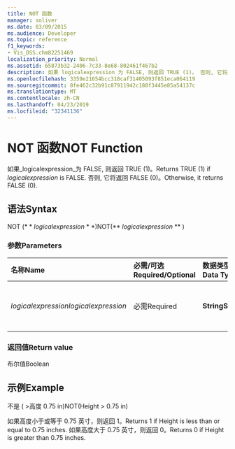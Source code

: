 ```yaml
---
title: NOT 函数
manager: soliver
ms.date: 03/09/2015
ms.audience: Developer
ms.topic: reference
f1_keywords:
- Vis_DSS.chm82251469
localization_priority: Normal
ms.assetid: 65873b32-2406-7c33-8e68-802461f467b2
description: 如果 logicalexpression 为 FALSE, 则返回 TRUE (1)。 否则, 它将返回 FALSE (0)。
ms.openlocfilehash: 3359e21654bcc318caf31405093f851eca064119
ms.sourcegitcommit: 8fe462c32b91c87911942c188f3445e85a54137c
ms.translationtype: MT
ms.contentlocale: zh-CN
ms.lasthandoff: 04/23/2019
ms.locfileid: "32341136"
---
```

# <a name="not-function"></a><span data-ttu-id="8f488-104">NOT 函数</span><span class="sxs-lookup"><span data-stu-id="8f488-104">NOT Function</span></span>

<span data-ttu-id="8f488-105">如果_logicalexpression_为 FALSE, 则返回 TRUE (1)。</span><span class="sxs-lookup"><span data-stu-id="8f488-105">Returns TRUE (1) if  _logicalexpression_ is FALSE.</span></span> <span data-ttu-id="8f488-106">否则, 它将返回 FALSE (0)。</span><span class="sxs-lookup"><span data-stu-id="8f488-106">Otherwise, it returns FALSE (0).</span></span> 
  
## <a name="syntax"></a><span data-ttu-id="8f488-107">语法</span><span class="sxs-lookup"><span data-stu-id="8f488-107">Syntax</span></span>

<span data-ttu-id="8f488-108">NOT (\* \* *logicalexpression* \* \*)</span><span class="sxs-lookup"><span data-stu-id="8f488-108">NOT(\*\* *logicalexpression* \*\* )</span></span> 
  
### <a name="parameters"></a><span data-ttu-id="8f488-109">参数</span><span class="sxs-lookup"><span data-stu-id="8f488-109">Parameters</span></span>

|<span data-ttu-id="8f488-110">**名称**</span><span class="sxs-lookup"><span data-stu-id="8f488-110">**Name**</span></span>|<span data-ttu-id="8f488-111">**必需/可选**</span><span class="sxs-lookup"><span data-stu-id="8f488-111">**Required/Optional**</span></span>|<span data-ttu-id="8f488-112">**数据类型**</span><span class="sxs-lookup"><span data-stu-id="8f488-112">**Data Type**</span></span>|<span data-ttu-id="8f488-113">**说明**</span><span class="sxs-lookup"><span data-stu-id="8f488-113">**Description**</span></span>|
|:-----|:-----|:-----|:-----|
| <span data-ttu-id="8f488-114">_logicalexpression_</span><span class="sxs-lookup"><span data-stu-id="8f488-114">_logicalexpression_</span></span> <br/> |<span data-ttu-id="8f488-115">必需</span><span class="sxs-lookup"><span data-stu-id="8f488-115">Required</span></span>  <br/> |<span data-ttu-id="8f488-116">**String**</span><span class="sxs-lookup"><span data-stu-id="8f488-116">**String**</span></span> <br/> |<span data-ttu-id="8f488-117">要计算的逻辑表达式。</span><span class="sxs-lookup"><span data-stu-id="8f488-117">The logical expression to evaluate.</span></span>  <br/> |
   
### <a name="return-value"></a><span data-ttu-id="8f488-118">返回值</span><span class="sxs-lookup"><span data-stu-id="8f488-118">Return value</span></span>

<span data-ttu-id="8f488-119">布尔值</span><span class="sxs-lookup"><span data-stu-id="8f488-119">Boolean</span></span>
  
## <a name="example"></a><span data-ttu-id="8f488-120">示例</span><span class="sxs-lookup"><span data-stu-id="8f488-120">Example</span></span>

<span data-ttu-id="8f488-121">不是 ( \>高度 0.75 in)</span><span class="sxs-lookup"><span data-stu-id="8f488-121">NOT(Height \> 0.75 in)</span></span> 
  
<span data-ttu-id="8f488-122">如果高度小于或等于 0.75 英寸，则返回 1。</span><span class="sxs-lookup"><span data-stu-id="8f488-122">Returns 1 if Height is less than or equal to 0.75 inches.</span></span> <span data-ttu-id="8f488-123">如果高度大于 0.75 英寸，则返回 0。</span><span class="sxs-lookup"><span data-stu-id="8f488-123">Returns 0 if Height is greater than 0.75 inches.</span></span> 
  

